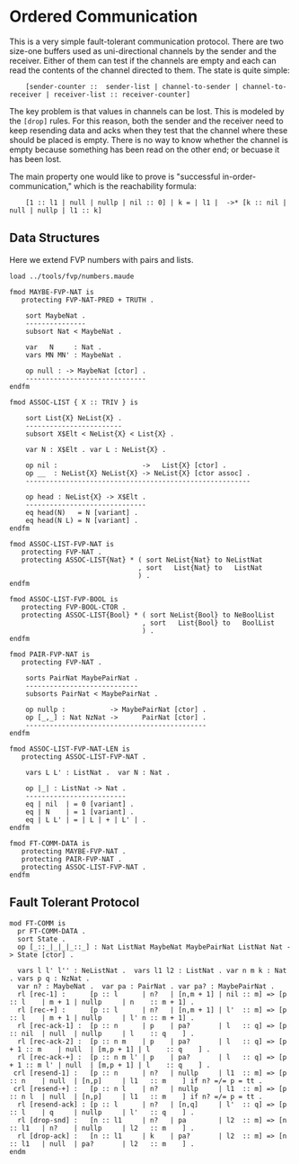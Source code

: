 Ordered Communication
=====================

This is a very simple fault-tolerant communication protocol.
There are two size-one buffers used as uni-directional channels by the sender and the receiver.
Either of them can test if the channels are empty and each can read the contents of the channel directed to them.
The state is quite simple:

```
    [sender-counter ::  sender-list | channel-to-sender | channel-to-receiver | receiver-list :: receiver-counter]
```

The key problem is that values in channels can be lost.
This is modeled by the `[drop]` rules.
For this reason, both the sender and the receiver need to keep resending data and acks when they test that the channel where these should be placed is empty.
There is no way to know whether the channel is empty because something has been read on the other end; or becuase it has been lost.

The main property one would like to prove is "successful in-order-communication," which is the reachability formula:

```
    [1 :: l1 | null | nullp | nil :: 0] | k = | l1 |  ->* [k :: nil | null | nullp | l1 :: k]
```

Data Structures
---------------

Here we extend FVP numbers with pairs and lists.

```maude
load ../tools/fvp/numbers.maude

fmod MAYBE-FVP-NAT is
   protecting FVP-NAT-PRED + TRUTH .

    sort MaybeNat .
    ---------------
    subsort Nat < MaybeNat .

    var   N     : Nat .
    vars MN MN' : MaybeNat .

    op null : -> MaybeNat [ctor] .
    ------------------------------
endfm

fmod ASSOC-LIST { X :: TRIV } is

    sort List{X} NeList{X} .
    ------------------------
    subsort X$Elt < NeList{X} < List{X} .

    var N : X$Elt . var L : NeList{X} .

    op nil :                     ->   List{X} [ctor] .
    op __  : NeList{X} NeList{X} -> NeList{X} [ctor assoc] .
    --------------------------------------------------------

    op head : NeList{X} -> X$Elt .
    ------------------------------
    eq head(N)   = N [variant] .
    eq head(N L) = N [variant] .
endfm

fmod ASSOC-LIST-FVP-NAT is
   protecting FVP-NAT .
   protecting ASSOC-LIST{Nat} * ( sort NeList{Nat} to NeListNat
                                , sort   List{Nat} to   ListNat
                                ) .
endfm

fmod ASSOC-LIST-FVP-BOOL is
   protecting FVP-BOOL-CTOR .
   protecting ASSOC-LIST{Bool} * ( sort NeList{Bool} to NeBoolList
                                 , sort   List{Bool} to   BoolList
                                 ) .
endfm

fmod PAIR-FVP-NAT is
   protecting FVP-NAT .

    sorts PairNat MaybePairNat .
    ----------------------------
    subsorts PairNat < MaybePairNat .

    op nullp :           -> MaybePairNat [ctor] .
    op [_,_] : Nat NzNat ->      PairNat [ctor] .
    ---------------------------------------------
endfm

fmod ASSOC-LIST-FVP-NAT-LEN is
   protecting ASSOC-LIST-FVP-NAT .

    vars L L' : ListNat .  var N : Nat .

    op |_| : ListNat -> Nat .
    -------------------------
    eq | nil  | = 0 [variant] .
    eq | N    | = 1 [variant] .
    eq | L L' | = | L | + | L' | .
endfm

fmod FT-COMM-DATA is
   protecting MAYBE-FVP-NAT .
   protecting PAIR-FVP-NAT .
   protecting ASSOC-LIST-FVP-NAT .
endfm
```

Fault Tolerant Protocol
-----------------------

```maude
mod FT-COMM is
  pr FT-COMM-DATA .
  sort State .
  op [_::_|_|_|_::_] : Nat ListNat MaybeNat MaybePairNat ListNat Nat -> State [ctor] .

  vars l l' l'' : NeListNat .  vars l1 l2 : ListNat . var n m k : Nat . vars p q : NzNat .
  var n? : MaybeNat .  var pa : PairNat . var pa? : MaybePairNat .
  rl [rec-1] :      [p :: l      | n?   | [n,m + 1] | nil :: m] => [p     :: l    | m + 1 | nullp     | n    :: m + 1] .
  rl [rec-+] :      [p :: l      | n?   | [n,m + 1] | l'  :: m] => [p     :: l    | m + 1 | nullp     | l' n :: m + 1] .
  rl [rec-ack-1] :  [p :: n      | p    | pa?       | l   :: q] => [p     :: nil  | null  | nullp     | l    :: q    ] .
  rl [rec-ack-2] :  [p :: n m    | p    | pa?       | l   :: q] => [p + 1 :: m    | null  | [m,p + 1] | l    :: q    ] .
  rl [rec-ack-+] :  [p :: n m l' | p    | pa?       | l   :: q] => [p + 1 :: m l' | null  | [m,p + 1] | l    :: q    ] .
 crl [resend-1] :   [p :: n      | n?   | nullp     | l1  :: m] => [p     :: n    | null  | [n,p]     | l1   :: m    ] if n? =/= p = tt .
 crl [resend-+] :   [p :: n l    | n?   | nullp     | l1  :: m] => [p     :: n l  | null  | [n,p]     | l1   :: m    ] if n? =/= p = tt .
  rl [resend-ack] : [p :: l      | n?   | [n,q]     | l'  :: q] => [p     :: l    | q     | nullp     | l'   :: q    ] .
  rl [drop-snd] :   [n :: l1     | n?   | pa        | l2  :: m] => [n     :: l1   | n?    | nullp     | l2   :: m    ] .
  rl [drop-ack] :   [n :: l1     | k    | pa?       | l2  :: m] => [n     :: l1   | null  | pa?       | l2   :: m    ] .
endm
```

